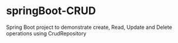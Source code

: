 # springBoot-CRUD
Spring Boot project to demonstrate create, Read, Update and Delete operations using CrudRepository
